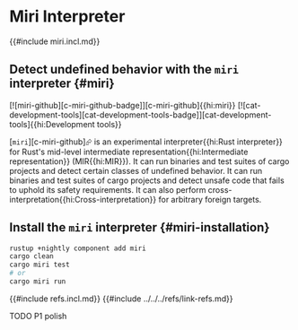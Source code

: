 # Miri Interpreter

{{#include miri.incl.md}}

## Detect undefined behavior with the `miri` interpreter {#miri}

[![miri-github][c-miri-github-badge]][c-miri-github]{{hi:miri}} [![cat-development-tools][cat-development-tools-badge]][cat-development-tools]{{hi:Development tools}}

[`miri`][c-miri-github]⮳ is an experimental interpreter{{hi:Rust interpreter}} for Rust's mid-level intermediate representation{{hi:Intermediate representation}} (MIR{{hi:MIR}}). It can run binaries and test suites of cargo projects and detect certain classes of undefined behavior. It can run binaries and test suites of cargo projects and detect unsafe code that fails to uphold its safety requirements. It can also perform cross-interpretation{{hi:Cross-interpretation}} for arbitrary foreign targets.

## Install the `miri` interpreter {#miri-installation}

```bash
rustup +nightly component add miri
cargo clean
cargo miri test
# or
cargo miri run
```

{{#include refs.incl.md}}
{{#include ../../../refs/link-refs.md}}

<div class="hidden">
TODO P1 polish
</div>
